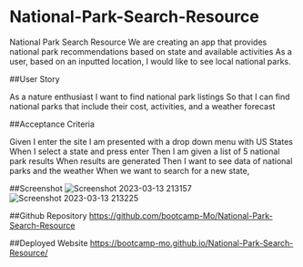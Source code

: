 # National-Park-Search-Resource

National Park Search Resource 
We are creating an app that provides national park recommendations based on state and available activities 
As a user, based on an inputted location, I would like to see local national parks.

##User Story

As a nature enthusiast 
I want to find national park listings
So that I can find national parks that include their cost, activities, and a weather forecast


##Acceptance Criteria

Given I enter the site I am presented with a drop down menu with US States
When I select a state and press enter
Then I am given a list of 5 national park results
When results are generated 
Then I want to see data of national parks and the weather 
When we want to search for a new state, 

##Screenshot
![Screenshot 2023-03-13 213157](https://user-images.githubusercontent.com/121833930/224893701-cbe86bd1-81a1-47a9-8115-2d158f5b3539.png)
![Screenshot 2023-03-13 213225](https://user-images.githubusercontent.com/121833930/224893715-3c4051ac-b61c-48de-ab60-bbb6d841cb90.png)



##Github Repository
https://github.com/bootcamp-Mo/National-Park-Search-Resource

##Deployed Website
https://bootcamp-mo.github.io/National-Park-Search-Resource/
